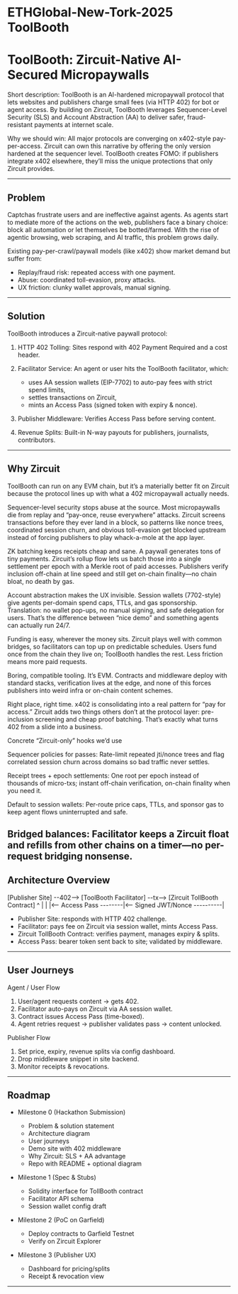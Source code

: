 # ETHGlobal-New-Tork-2025 ToolBooth


# ToolBooth: Zircuit-Native AI-Secured Micropaywalls

Short description:
ToolBooth is an AI-hardened micropaywall protocol that lets websites and publishers charge small fees (via HTTP 402) for bot or agent access. By building on Zircuit, ToolBooth leverages Sequencer-Level Security (SLS) and Account Abstraction (AA) to deliver safer, fraud-resistant payments at internet scale.

Why we should win:
All major protocols are converging on x402-style pay-per-access. Zircuit can own this narrative by offering the only version hardened at the sequencer level. ToolBooth creates FOMO: if publishers integrate x402 elsewhere, they’ll miss the unique protections that only Zircuit provides.

---

## Problem

Captchas frustrate users and are ineffective against agents. As agents start to mediate more of the actions on the web, publishers face a binary choice: block all automation or let themselves be botted/farmed. With the rise of agentic browsing, web scraping, and AI traffic, this problem grows daily.

Existing pay-per-crawl/paywall models (like x402) show market demand but suffer from:

* Replay/fraud risk: repeated access with one payment.
* Abuse: coordinated toll-evasion, proxy attacks.
* UX friction: clunky wallet approvals, manual signing.

---

## Solution

ToolBooth introduces a Zircuit-native paywall protocol:

1. HTTP 402 Tolling: Sites respond with 402 Payment Required and a cost header.
2. Facilitator Service: An agent or user hits the ToolBooth facilitator, which:

   * uses AA session wallets (EIP-7702) to auto-pay fees with strict spend limits,
   * settles transactions on Zircuit,
   * mints an Access Pass (signed token with expiry & nonce).
3. Publisher Middleware: Verifies Access Pass before serving content.
4. Revenue Splits: Built-in N-way payouts for publishers, journalists, contributors.

---

## Why Zircuit

ToolBooth can run on any EVM chain, but it’s a materially better fit on Zircuit because the protocol lines up with what a 402 micropaywall actually needs.

Sequencer-level security stops abuse at the source. Most micropaywalls die from replay and “pay-once, reuse everywhere” attacks. Zircuit screens transactions before they ever land in a block, so patterns like nonce trees, coordinated session churn, and obvious toll-evasion get blocked upstream instead of forcing publishers to play whack-a-mole at the app layer.

ZK batching keeps receipts cheap and sane. A paywall generates tons of tiny payments. Zircuit’s rollup flow lets us batch those into a single settlement per epoch with a Merkle root of paid accesses. Publishers verify inclusion off-chain at line speed and still get on-chain finality—no chain bloat, no death by gas.

Account abstraction makes the UX invisible. Session wallets (7702-style) give agents per-domain spend caps, TTLs, and gas sponsorship. Translation: no wallet pop-ups, no manual signing, and safe delegation for users. That’s the difference between “nice demo” and something agents can actually run 24/7.

Funding is easy, wherever the money sits. Zircuit plays well with common bridges, so facilitators can top up on predictable schedules. Users fund once from the chain they live on; ToolBooth handles the rest. Less friction means more paid requests.

Boring, compatible tooling. It’s EVM. Contracts and middleware deploy with standard stacks, verification lives at the edge, and none of this forces publishers into weird infra or on-chain content schemes.

Right place, right time. x402 is consolidating into a real pattern for “pay for access.” Zircuit adds two things others don’t at the protocol layer: pre-inclusion screening and cheap proof batching. That’s exactly what turns 402 from a slide into a business.

Concrete “Zircuit-only” hooks we’d use

Sequencer policies for passes: Rate-limit repeated jti/nonce trees and flag correlated session churn across domains so bad traffic never settles.

Receipt trees + epoch settlements: One root per epoch instead of thousands of micro-txs; instant off-chain verification, on-chain finality when you need it.

Default to session wallets: Per-route price caps, TTLs, and sponsor gas to keep agent flows uninterrupted and safe.

Bridged balances: Facilitator keeps a Zircuit float and refills from other chains on a timer—no per-request bridging nonsense.
---

## Architecture Overview
[Publisher Site] --402--> [ToolBooth Facilitator] --tx--> [Zircuit TollBooth Contract]
      ^                        |                               |
      |<-- Access Pass --------|<-- Signed JWT/Nonce ----------|
* Publisher Site: responds with HTTP 402 challenge.
* Facilitator: pays fee on Zircuit via session wallet, mints Access Pass.
* Zircuit TollBooth Contract: verifies payment, manages expiry & splits.
* Access Pass: bearer token sent back to site; validated by middleware.

---

## User Journeys

Agent / User Flow

1. User/agent requests content → gets 402.
2. Facilitator auto-pays on Zircuit via AA session wallet.
3. Contract issues Access Pass (time-boxed).
4. Agent retries request → publisher validates pass → content unlocked.

Publisher Flow

1. Set price, expiry, revenue splits via config dashboard.
2. Drop middleware snippet in site backend.
3. Monitor receipts & revocations.

---

## Roadmap

* Milestone 0 (Hackathon Submission)

  * Problem & solution statement
  * Architecture diagram
  * User journeys
  * Demo site with 402 middleware
  * Why Zircuit: SLS + AA advantage
  * Repo with README + optional diagram

* Milestone 1 (Spec & Stubs)

  * Solidity interface for TollBooth contract
  * Facilitator API schema
  * Session wallet config draft

* Milestone 2 (PoC on Garfield)

  * Deploy contracts to Garfield Testnet
  * Verify on Zircuit Explorer

* Milestone 3 (Publisher UX)

  * Dashboard for pricing/splits
  * Receipt & revocation view

---
